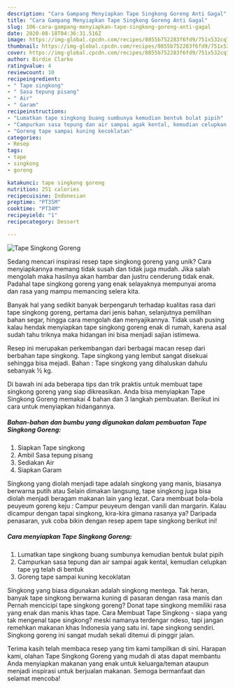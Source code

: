 ```yaml
---
description: "Cara Gampang Menyiapkan Tape Singkong Goreng Anti Gagal"
title: "Cara Gampang Menyiapkan Tape Singkong Goreng Anti Gagal"
slug: 106-cara-gampang-menyiapkan-tape-singkong-goreng-anti-gagal
date: 2020-08-18T04:36:31.516Z
image: https://img-global.cpcdn.com/recipes/0855b752283f6fd9/751x532cq70/tape-singkong-goreng-foto-resep-utama.jpg
thumbnail: https://img-global.cpcdn.com/recipes/0855b752283f6fd9/751x532cq70/tape-singkong-goreng-foto-resep-utama.jpg
cover: https://img-global.cpcdn.com/recipes/0855b752283f6fd9/751x532cq70/tape-singkong-goreng-foto-resep-utama.jpg
author: Birdie Clarke
ratingvalue: 4
reviewcount: 10
recipeingredient:
- " Tape singkong"
- " Sasa tepung pisang"
- " Air"
- " Garam"
recipeinstructions:
- "Lumatkan tape singkong buang sumbunya kemudian bentuk bulat pipih"
- "Campurkan sasa tepung dan air sampai agak kental, kemudian celupkan tape yg telah di bentuk"
- "Goreng tape sampai kuning kecoklatan"
categories:
- Resep
tags:
- tape
- singkong
- goreng

katakunci: tape singkong goreng 
nutrition: 251 calories
recipecuisine: Indonesian
preptime: "PT35M"
cooktime: "PT34M"
recipeyield: "1"
recipecategory: Dessert

---
```



![Tape Singkong Goreng](https://img-global.cpcdn.com/recipes/0855b752283f6fd9/751x532cq70/tape-singkong-goreng-foto-resep-utama.jpg)

Sedang mencari inspirasi resep tape singkong goreng yang unik? Cara menyiapkannya memang tidak susah dan tidak juga mudah. Jika salah mengolah maka hasilnya akan hambar dan justru cenderung tidak enak. Padahal tape singkong goreng yang enak selayaknya mempunyai aroma dan rasa yang mampu memancing selera kita.

Banyak hal yang sedikit banyak berpengaruh terhadap kualitas rasa dari tape singkong goreng, pertama dari jenis bahan, selanjutnya pemilihan bahan segar, hingga cara mengolah dan menyajikannya. Tidak usah pusing kalau hendak menyiapkan tape singkong goreng enak di rumah, karena asal sudah tahu triknya maka hidangan ini bisa menjadi sajian istimewa.

Resep ini merupakan perkembangan dari berbagai macan resep dari berbahan tape singkong. Tape singkong yang lembut sangat disekuai sehingga bisa mejadi. Bahan : Tape singkong yang dihaluskan dahulu sebanyak ½ kg.


Di bawah ini ada beberapa tips dan trik praktis untuk membuat tape singkong goreng yang siap dikreasikan. Anda bisa menyiapkan Tape Singkong Goreng memakai 4 bahan dan 3 langkah pembuatan. Berikut ini cara untuk menyiapkan hidangannya.

<!--inarticleads1-->

##### Bahan-bahan dan bumbu yang digunakan dalam pembuatan Tape Singkong Goreng:

1. Siapkan  Tape singkong
1. Ambil  Sasa tepung pisang
1. Sediakan  Air
1. Siapkan  Garam


Singkong yang diolah menjadi tape adalah singkong yang manis, biasanya berwarna putih atau Selain dimakan langsung, tape singkong juga bisa diolah menjadi beragam makanan lain yang lezat. Cara membuat bola-bola peuyeum goreng keju : Campur peuyeum dengan vanili dan margarin. Kalau dicampur dengan tapai singkong, kira-kira gimana rasanya ya? Daripada penasaran, yuk coba bikin dengan resep apem tape singkong berikut ini! 

<!--inarticleads2-->

##### Cara menyiapkan Tape Singkong Goreng:

1. Lumatkan tape singkong buang sumbunya kemudian bentuk bulat pipih
1. Campurkan sasa tepung dan air sampai agak kental, kemudian celupkan tape yg telah di bentuk
1. Goreng tape sampai kuning kecoklatan


Singkong yang biasa digunakan adalah singkong mentega. Tak heran, banyak tape singkong berwarna kuning di pasaran dengan rasa manis dan Pernah mencicipi tape singkong goreng? Donat tape singkong memiliki rasa yang enak dan manis khas tape. Cara Membuat Tape Singkong - siapa yang tak mengenal tape singkong? meski namanya terdengar ndeso, tapi jangan remehkan makanan khas Indonesia yang satu ini. tape singkong sendiri. Singkong goreng ini sangat mudah sekali ditemui di pinggir jalan. 

Terima kasih telah membaca resep yang tim kami tampilkan di sini. Harapan kami, olahan Tape Singkong Goreng yang mudah di atas dapat membantu Anda menyiapkan makanan yang enak untuk keluarga/teman ataupun menjadi inspirasi untuk berjualan makanan. Semoga bermanfaat dan selamat mencoba!
